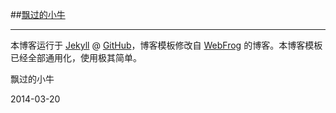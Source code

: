 ##[飘过的小牛](http://github.thinkingbar.com)

---

本博客运行于 [Jekyll](http://jekyllrb.com) @ [GitHub](http://github.com/niushuai/reading)，博客模板修改自 [WebFrog](http://webfrogs.me/) 的博客。本博客模板已经全部通用化，使用极其简单。

飘过的小牛

2014-03-20
